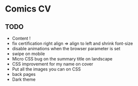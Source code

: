 # Comics CV

## TODO
- Content !
- fix certification right align => align to left and shrink font-size
- disable animations when the browser parameter is set
- swipe on mobile
- Micro CSS bug on the summary title on landscape
- CSS improvement for my name on cover
- Put all the images you can on CSS
- back pages
- Dark theme